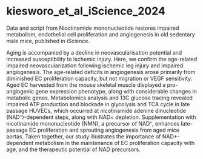 # kiesworo_et_al_iScience_2024
Data and script from Nicotinamide mononucleotide restores impaired metabolism, endothelial cell proliferation and angiogenesis in old sedentary male mice, published in iScience.

Aging is accompanied by a decline in neovascularisation potential and increased susceptibility to ischemic injury. Here, we confirm the age-related impaired neovascularization following ischemic leg injury and impaired angiogenesis. The age-related deficits in angiogenesis arose primarily from diminished EC proliferation capacity, but not migration or VEGF sensitivity. Aged EC harvested from the mouse skeletal muscle displayed a pro-angiogenic gene expression phenotype, along with considerable changes in metabolic genes. Metabolomics analysis and 13C glucose tracing revealed impaired ATP production and blockade in glycolysis and TCA cycle in late passage HUVECs, which occurred at nicotinamide adenine dinucleotide (NAD⁺)-dependent steps, along with NAD+ depletion. Supplementation with nicotinamide mononucleotide (NMN), a precursor of NAD⁺, enhances late-passage EC proliferation and sprouting angiogenesis from aged mice aortas. Taken together, our study illustrates the importance of NAD+-dependent metabolism in the maintenance of EC proliferation capacity with age, and the therapeutic potential of NAD precursors.

